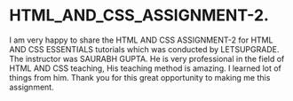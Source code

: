 # HTML_AND_CSS_ASSIGNMENT-2.
I am very happy to share the HTML AND CSS ASSIGNMENT-2 for HTML AND CSS ESSENTIALS tutorials which was conducted by LETSUPGRADE.
The instructor was SAURABH GUPTA. He is very professional in the field of HTML AND CSS teaching, His teaching method is amazing. I learned lot of things from him.
Thank you for this great opportunity to making me this assignment.
